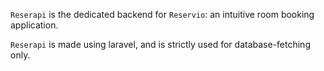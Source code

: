 `Reserapi` is the dedicated backend for `Reservio`: an intuitive room booking application.

`Reserapi` is made using laravel, and is strictly used for database-fetching only.
